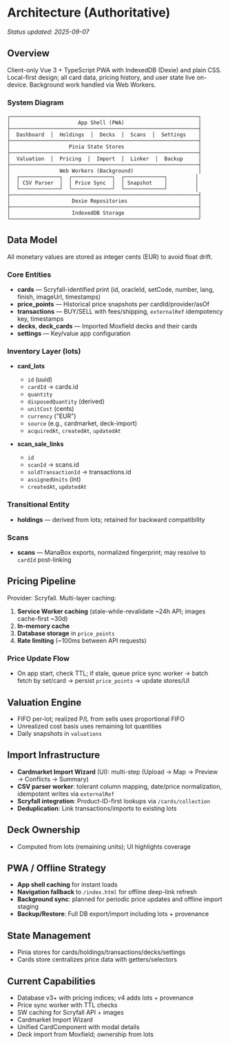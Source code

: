 # Architecture (Authoritative)

_Status updated: 2025-09-07_

## Overview
Client-only Vue 3 + TypeScript PWA with IndexedDB (Dexie) and plain CSS. Local-first design; all card data, pricing history, and user state live on-device. Background work handled via Web Workers.


### System Diagram

```
┌─────────────────────────────────────────────────────────────┐
│                      App Shell (PWA)                        │
├─────────────────────────────────────────────────────────────┤
│  Dashboard  │  Holdings  │  Decks  │  Scans  │  Settings    │
├─────────────────────────────────────────────────────────────┤
│                   Pinia State Stores                        │
├─────────────────────────────────────────────────────────────┤
│  Valuation  │  Pricing  │  Import  │  Linker  │  Backup     │
├─────────────────────────────────────────────────────────────┤
│                Web Workers (Background)                     │
│  ┌─────────────┐  ┌─────────────┐  ┌─────────────┐         │
│  │ CSV Parser  │  │ Price Sync  │  │ Snapshot    │         │
│  └─────────────┘  └─────────────┘  └─────────────┘         │
├─────────────────────────────────────────────────────────────┤
│                    Dexie Repositories                       │
├─────────────────────────────────────────────────────────────┤
│                    IndexedDB Storage                        │
└─────────────────────────────────────────────────────────────┘
```

## Data Model
All monetary values are stored as integer cents (EUR) to avoid float drift.

### Core Entities
- **cards** — Scryfall-identified print (id, oracleId, setCode, number, lang, finish, imageUrl, timestamps)  
- **price_points** — Historical price snapshots per cardId/provider/asOf  
- **transactions** — BUY/SELL with fees/shipping, `externalRef` idempotency key, timestamps  
- **decks**, **deck_cards** — Imported Moxfield decks and their cards  
- **settings** — Key/value app configuration  

### Inventory Layer (lots)
- **card_lots**  
  - `id` (uuid)  
  - `cardId` → cards.id  
  - `quantity`  
  - `disposedQuantity` (derived)  
  - `unitCost` (cents)  
  - `currency` (\"EUR\")  
  - `source` (e.g., cardmarket, deck-import)  
  - `acquiredAt`, `createdAt`, `updatedAt`  

- **scan_sale_links**  
  - `id`  
  - `scanId` → scans.id  
  - `soldTransactionId` → transactions.id  
  - `assignedUnits` (int)  
  - `createdAt`, `updatedAt`  

### Transitional Entity
- **holdings** — derived from lots; retained for backward compatibility  

### Scans
- **scans** — ManaBox exports, normalized fingerprint; may resolve to `cardId` post-linking  

## Pricing Pipeline
Provider: Scryfall. Multi-layer caching:  
1. **Service Worker caching** (stale-while-revalidate ~24h API; images cache-first ~30d)  
2. **In-memory cache**  
3. **Database storage** in `price_points`  
4. **Rate limiting** (~100ms between API requests)  

### Price Update Flow
- On app start, check TTL; if stale, queue price sync worker → batch fetch by set/card → persist `price_points` → update stores/UI  

## Valuation Engine
- FIFO per-lot; realized P/L from sells uses proportional FIFO  
- Unrealized cost basis uses remaining lot quantities  
- Daily snapshots in `valuations`  

## Import Infrastructure
- **Cardmarket Import Wizard** (UI): multi-step (Upload → Map → Preview → Conflicts → Summary)  
- **CSV parser worker**: tolerant column mapping, date/price normalization, idempotent writes via `externalRef`  
- **Scryfall integration**: Product-ID-first lookups via `/cards/collection`  
- **Deduplication**: Link transactions/imports to existing lots  

## Deck Ownership
- Computed from lots (remaining units); UI highlights coverage  

## PWA / Offline Strategy
- **App shell caching** for instant loads  
- **Navigation fallback** to `/index.html` for offline deep-link refresh  
- **Background sync**: planned for periodic price updates and offline import staging  
- **Backup/Restore**: Full DB export/import including lots + provenance  

## State Management
- Pinia stores for cards/holdings/transactions/decks/settings  
- Cards store centralizes price data with getters/selectors  

## Current Capabilities
- Database v3+ with pricing indices; v4 adds lots + provenance  
- Price sync worker with TTL checks  
- SW caching for Scryfall API + images  
- Cardmarket Import Wizard  
- Unified CardComponent with modal details  
- Deck import from Moxfield; ownership from lots  

